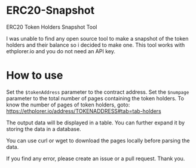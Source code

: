 # ERC20-Snapshot
ERC20 Token Holders Snapshot Tool

I was unable to find any open source tool to make a snapshot of the token holders and their balance so i decided to make one. 
This tool works with ethplorer.io and you do not need an API key.

# How to use 
Set the ```$tokenAddress``` parameter to the contract address. 
Set the ```$numpage``` parameter to the total number of pages containing the token holders. 
To know the number of pages of token holders, goto:
https://ethplorer.io/address/TOKENADDRESS#tab=tab-holders

The output data will be displayed in a table.
You can further expand it by storing the data in a database.

You can use curl or wget to download the pages locally before parsing the data. 

If you find any error, please create an issue or a pull request.
Thank you. 
